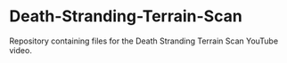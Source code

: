 # Death-Stranding-Terrain-Scan
Repository containing files for the Death Stranding Terrain Scan YouTube video.
